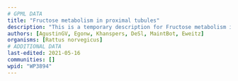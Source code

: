 ```yaml
---
# GPML DATA
title: "Fructose metabolism in proximal tubules"
description: "This is a temporary description for Fructose metabolism in proximal tubules"
authors: [AgustinGV, Egonw, Khanspers, DeSl, MaintBot, Eweitz]
organisms: [Rattus norvegicus]
# ADDITIONAL DATA
last-edited: 2021-05-16
communities: []
wpid: "WP3894"
---
```

